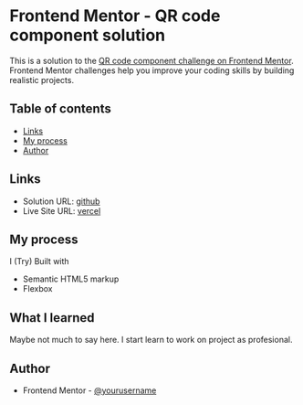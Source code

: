 # Frontend Mentor - QR code component solution

This is a solution to the [QR code component challenge on Frontend Mentor](https://www.frontendmentor.io/challenges/qr-code-component-iux_sIO_H). Frontend Mentor challenges help you improve your coding skills by building realistic projects.

## Table of contents

- [Links](#links)
- [My process](#my-process)
- [Author](#author)

## Links

- Solution URL: [github](https://github.com/reqayasa/fmr-first-challenge/)
- Live Site URL: [vercel](https://fmr-first-challenge.vercel.app/)

## My process

I (Try) Built with

- Semantic HTML5 markup
- Flexbox

## What I learned

Maybe not much to say here. I start learn to work on project as profesional.

## Author

- Frontend Mentor - [@yourusername](https://www.frontendmentor.io/profile/yourusername)
